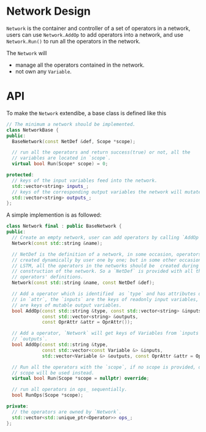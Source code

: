 # Network Design

`Network` is the container and controller of a set of operators in a network, users can use `Network.AddOp` to add operators into a network, 
and use `Network.Run()` to run all the operators in the network.

The `Network` will

- manage all the operators contained in the network.
- not own any `Variable`.

# API

To make the `Network` extendibe, a base class is defined like this

```c++
// The minimum a network should be implemented.
class NetworkBase {
public:
  BaseNetwork(const NetDef &def, Scope *scope);

  // run all the operators and return success(true) or not, all the 
  // variables are located in `scope`.
  virtual bool Run(Scope* scope) = 0;

protected:
  // keys of the input variables feed into the network.
  std::vector<string> inputs_;
  // keys of the corresponding output variables the network will mutate.
  std::vector<string> outputs_;
};
```

A simple implemention is as followed:

```c++
class Network final : public BaseNetwork {
public:
  // Create an empty network, user can add operators by calling `AddOp`.
  Network(const std::string &name);

  // NetDef is the definition of a network, in some occasion, operators are
  // created dynamically by user one by one; but in some other occasion such as
  // LSTM, all the operators in the networks should be  created during the
  // construction of the network. So a `NetDef` is provided with all the
  // operators' definitions.
  Network(const std::string &name, const NetDef &def);

  // Add a operator which is identified  as `type` and has attributes described
  // in `attr`, the `inputs` are the keys of readonly input variables, `outputs`
  // are keys of mutable output variables.
  bool AddOp(const std::string &type, const std::vector<string> &inputs,
             const std::vector<string> &outputs,
             const OprAttr &attr = OprAttr());

  // Add a operator, `Network` will get keys of Variables from `inputs` and
  // `outputs`.
  bool AddOp(const std::string &type,
             const std::vector<const Variable &> &inputs,
             std::vector<Variable &> &outputs, const OprAttr &attr = OprAttr());

  // Run all the operators with the `scope`, if no scope is provided, default
  // scope will be used instead.
  virtual bool Run(Scope *scope = nullptr) override;

  // run all operators in ops_ sequentially.
  bool RunOps(Scope *scope);

private:
  // the operators are owned by `Network`.
  std::vector<std::unique_ptr<Operator>> ops_;
};
```
